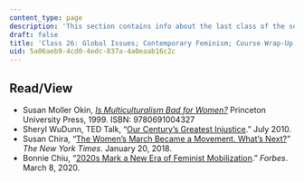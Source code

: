 ```yaml
---
content_type: page
description: 'This section contains info about the last class of the semester. '
draft: false
title: 'Class 26: Global Issues; Contemporary Feminism; Course Wrap-Up'
uid: 5a06aeb9-4cd0-4edc-837a-4a0eaab16c2c
---
```

## Read/View

- Susan Moller Okin, [*Is Multiculturalism Bad for Women?*](https://press.princeton.edu/books/paperback/9780691004327/is-multiculturalism-bad-for-women) Princeton University Press, 1999. ISBN: 9780691004327
- Sheryl WuDunn, TED Talk, “[Our Century’s Greatest Injustice](http://www.ted.com/talks/sheryl_wudunn_our_century_s_greatest_injustice).” July 2010. 
- Susan Chira, “[The Women’s March Became a Movement. What’s Next?](https://www.nytimes.com/2018/01/20/us/womens-march-metoo.html)” *The New York Times*. January 20, 2018. 
- Bonnie Chiu, “[2020s Mark a New Era of Feminist Mobilization](https://www.forbes.com/sites/bonniechiu/2020/03/08/2020s-mark-a-new-wave-of-feminist-mobilization/?sh=396c4826485e).” *Forbes*. March 8, 2020.